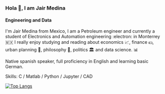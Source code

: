### Hola 👋, I am Jair Medina
#### Engineering and Data
I'm Jair Medina from Mexico, I am a Petroleum engineer and currently a student of Electronics and Automation engineering :electron: in Monterrey :mexico:
I really enjoy studying and reading about economics :chart_with_upwards_trend:, finance :dollar:, urban planning :house_with_garden:, philosophy :brain:, politics :classical_building: and data science. :bar_chart:

Native spanish speaker, full proficiency in English and learning basic German.

Skills: C / Matlab / Python / Jupyter / CAD 

[![Top Langs](https://github-readme-stats.vercel.app/api/top-langs/?username=JairMedina97)](https://github.com/anuraghazra/github-readme-stats)



<!--
**JairMedina97/JairMedina97** is a ✨ _special_ ✨ repository because its `README.md` (this file) appears on your GitHub profile.
-->
